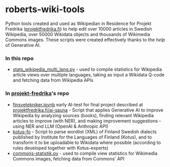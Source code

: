 # roberts-wiki-tools

Python tools created and used as Wikipedian in Residence for Projekt Fredrika ([projektfredrika.fi](https://projektfredrika.fi/)) to help edit over 10000 articles in Swedish Wikipedia, over 50000 Wikidata objects and thousands of Wikimedia Commons images. These scripts were created effectively thanks to the _help_ of Generative AI. 

### In this repo
* [stats\_wikipedia\_multi_lang.py](https://github.com/robertsilen/roberts-wiki-tools/blob/main/stats_wikipedia_multi_lang.py) - used to compile statistics for Wikipedia article views over multiple languages, taking as input a Wikidata Q-code and fetching data from Wikipedia APIs

### In [projekt-fredrika](https://github.com/projekt-fredrika)'s repo

* [finsvetekniker.ipynb](https://github.com/projekt-fredrika/Fredrikas-Lupp/blob/master/scripts/finsvetekniker.ipynb) early AI-test for final project described at [projektfredrika.fi/ai-sauna](https://projektfredrika.fi/ai-sauna/) - Script that applies Generative AI to improve Wikipedia by analyzing sources (books), finding relevant Wikipedia articles to improve (with NER), and making improvement suggestions - using NER and LLM (OpenAI & Anthropic API)
* [kotus-fo](https://github.com/projekt-fredrika/kotus-fo) - Script to parse wordlist (XML) of Finland Swedish dialects published by Institute for the Languages of Finland (Kotus), and to transform it to be uploadable to Wikidata where possible (according to rules developed together with Kotus-experts)
* [commons-statistik.py](https://github.com/projekt-fredrika/Fredrikas-Lupp/blob/master/scripts/commons-statistik.py) - used to compile view statistics for Wikimedia Commons images, fetching data from Commons' API